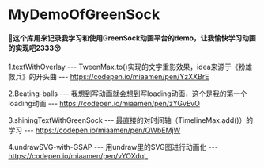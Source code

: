 # MyDemoOfGreenSock

#### 📌这个库用来记录我学习和使用GreenSock动画平台的demo，让我愉快学习动画的实现吧2333😚

1.textWithOverlay --- TweenMax.to()实现的文字重影效果，idea来源于《粉雄救兵》的开头曲 --- https://codepen.io/miaamen/pen/YzXXBrE

2.Beating-balls --- 我想到写动画就会想到写loading动画，这个是我的第一个loading动画 --- https://codepen.io/miaamen/pen/zYGvEvO

3.shiningTextWithGreenSock --- 最直接的对时间轴（TimelineMax.add()）的学习 --- https://codepen.io/miaamen/pen/QWbEMjW

4.undrawSVG-with-GSAP --- 用undraw里的SVG图进行动画化 --- https://codepen.io/miaamen/pen/vYOXdqL
